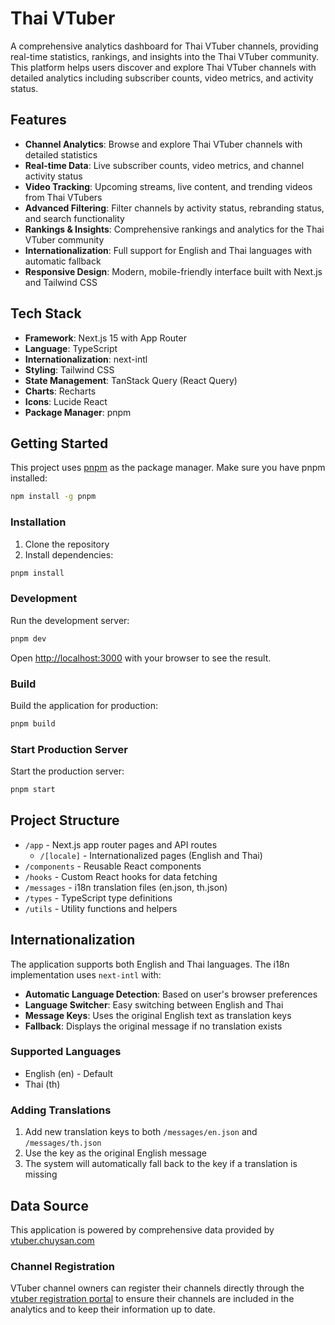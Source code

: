 # Thai VTuber

A comprehensive analytics dashboard for Thai VTuber channels, providing real-time statistics, rankings, and insights into the Thai VTuber community. This platform helps users discover and explore Thai VTuber channels with detailed analytics including subscriber counts, video metrics, and activity status.

## Features

- **Channel Analytics**: Browse and explore Thai VTuber channels with detailed statistics
- **Real-time Data**: Live subscriber counts, video metrics, and channel activity status
- **Video Tracking**: Upcoming streams, live content, and trending videos from Thai VTubers
- **Advanced Filtering**: Filter channels by activity status, rebranding status, and search functionality
- **Rankings & Insights**: Comprehensive rankings and analytics for the Thai VTuber community
- **Internationalization**: Full support for English and Thai languages with automatic fallback
- **Responsive Design**: Modern, mobile-friendly interface built with Next.js and Tailwind CSS

## Tech Stack

- **Framework**: Next.js 15 with App Router
- **Language**: TypeScript
- **Internationalization**: next-intl
- **Styling**: Tailwind CSS
- **State Management**: TanStack Query (React Query)
- **Charts**: Recharts
- **Icons**: Lucide React
- **Package Manager**: pnpm

## Getting Started

This project uses [pnpm](https://pnpm.io/) as the package manager. Make sure you have pnpm installed:

```bash
npm install -g pnpm
```

### Installation

1. Clone the repository
2. Install dependencies:

```bash
pnpm install
```

### Development

Run the development server:

```bash
pnpm dev
```

Open [http://localhost:3000](http://localhost:3000) with your browser to see the result.

### Build

Build the application for production:

```bash
pnpm build
```

### Start Production Server

Start the production server:

```bash
pnpm start
```

## Project Structure

- `/app` - Next.js app router pages and API routes
  - `/[locale]` - Internationalized pages (English and Thai)
- `/components` - Reusable React components
- `/hooks` - Custom React hooks for data fetching
- `/messages` - i18n translation files (en.json, th.json)
- `/types` - TypeScript type definitions
- `/utils` - Utility functions and helpers

## Internationalization

The application supports both English and Thai languages. The i18n implementation uses `next-intl` with:

- **Automatic Language Detection**: Based on user's browser preferences
- **Language Switcher**: Easy switching between English and Thai
- **Message Keys**: Uses the original English text as translation keys
- **Fallback**: Displays the original message if no translation exists

### Supported Languages

- English (en) - Default
- Thai (th)

### Adding Translations

1. Add new translation keys to both `/messages/en.json` and `/messages/th.json`
2. Use the key as the original English message
3. The system will automatically fall back to the key if a translation is missing

## Data Source

This application is powered by comprehensive data provided by [vtuber.chuysan.com](https://vtuber.chuysan.com/)

### Channel Registration

VTuber channel owners can register their channels directly through the [vtuber registration portal](https://vtuber.kerlos.in.th/register) to ensure their channels are included in the analytics and to keep their information up to date.
